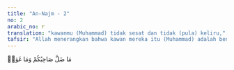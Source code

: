 ```yaml
---
title: "An-Najm - 2"
no: 2
arabic_no: ٢
translation: "kawanmu (Muhammad) tidak sesat dan tidak (pula) keliru,"
tafsir: "Allah menerangkan bahwa kawan mereka itu (Muhammad) adalah benar-benar seorang nabi. Dia tidak pernah menyimpang dari jalan yang benar. Ia Juga tidak pernah melakukan kebatilan. Pada kenyataannya Rasulullah saw adalah seorang rasul yang diberi petunjuk oleh Allah, dia mengikuti kebenaran. Dia bukan seorang yang menyesatkan (dan bukanlah pula ia berjalan pada jalan yang ia sendiri tidak mengetahuinya). Dia bukan seorang yang sesat yang berpaling dari kebenaran dengan suatu tujuan tertentu. Keadaan beliau yang seperti itu, bukan saja setelah beliau diangkat menjadi rasul, tetapi juga sebelumnya. Oleh sebab itulah Allah memberikan kepadanya petunjuk dan syariat untuk memberikan sinar terang kepada orang-orang yang sesat baik Yahudi maupun Nasrani yang sebenarnya mereka mengetahui kebenaran itu, tetapi tidak mengamalkannya"
---
```

مَا ضَلَّ صَاحِبُكُمْ وَمَا غَوٰىۚ 